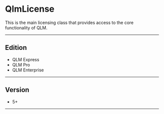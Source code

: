 # QlmLicense

This is the main licensing class that provides access to the core functionality of QLM.

***

## Edition

* QLM Express
* QLM Pro
* QLM Enterprise

***

## Version

* 5+

***
